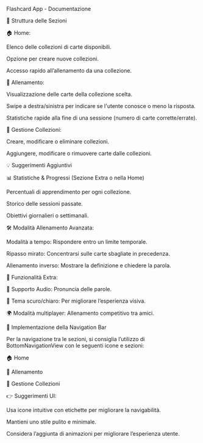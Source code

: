 Flashcard App - Documentazione

📑 Struttura delle Sezioni

🏠 Home:

Elenco delle collezioni di carte disponibili.

Opzione per creare nuove collezioni.

Accesso rapido all’allenamento da una collezione.

💪 Allenamento:

Visualizzazione delle carte della collezione scelta.

Swipe a destra/sinistra per indicare se l'utente conosce o meno la risposta.

Statistiche rapide alla fine di una sessione (numero di carte corrette/errate).

📂 Gestione Collezioni:

Creare, modificare o eliminare collezioni.

Aggiungere, modificare o rimuovere carte dalle collezioni.

💡 Suggerimenti Aggiuntivi

📊 Statistiche & Progressi (Sezione Extra o nella Home)

Percentuali di apprendimento per ogni collezione.

Storico delle sessioni passate.

Obiettivi giornalieri o settimanali.

🛠️ Modalità Allenamento Avanzata:

Modalità a tempo: Rispondere entro un limite temporale.

Ripasso mirato: Concentrarsi sulle carte sbagliate in precedenza.

Allenamento inverso: Mostrare la definizione e chiedere la parola.

🧩 Funzionalità Extra:

🎵 Supporto Audio: Pronuncia delle parole.

🌙 Tema scuro/chiaro: Per migliorare l’esperienza visiva.

🌍 Modalità multiplayer: Allenamento competitivo tra amici.

🧭 Implementazione della Navigation Bar

Per la navigazione tra le sezioni, si consiglia l’utilizzo di BottomNavigationView con le seguenti icone e sezioni:

🏠 Home

💪 Allenamento

📂 Gestione Collezioni

👉 Suggerimenti UI:

Usa icone intuitive con etichette per migliorare la navigabilità.

Mantieni uno stile pulito e minimale.

Considera l’aggiunta di animazioni per migliorare l’esperienza utente.